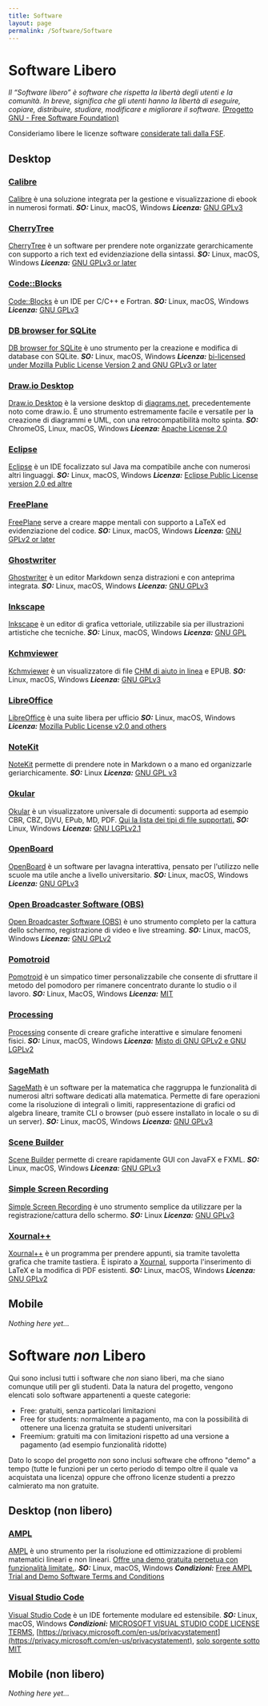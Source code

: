```yaml
---
title: Software
layout: page
permalink: /Software/Software
---
```


# Software Libero

_Il “Software libero” è software che rispetta la libertà degli utenti e la comunità. In breve, significa che gli utenti hanno la libertà di eseguire, copiare, distribuire, studiare, modificare e migliorare il software._ [(Progetto GNU - Free Software Foundation)](https://www.gnu.org/philosophy/free-sw.html)

Consideriamo libere le licenze software [considerate tali dalla FSF](https://www.gnu.org/licenses/license-list.html).

## Desktop

### [Calibre](https://calibre-ebook.com/)

[Calibre](https://calibre-ebook.com/) è una soluzione integrata per la gestione e visualizzazione di ebook in numerosi formati.
___SO:___ Linux, macOS, Windows     ___Licenza:___ [GNU GPLv3](https://manual.calibre-ebook.com/faq.html#how-is-calibre-licensed)

### [CherryTree](https://www.giuspen.com/cherrytree/)

[CherryTree](https://www.giuspen.com/cherrytree/) è un software per prendere note organizzate gerarchicamente con supporto a rich text ed evidenziazione della sintassi.
___SO:___ Linux, macOS, Windows     ___Licenza:___ [GNU GPLv3 or later](https://github.com/giuspen/cherrytree/blob/master/license.txt)

### [Code::Blocks](https://www.codeblocks.org/)

[Code::Blocks](https://www.codeblocks.org/) è un IDE per C/C++ e Fortran.
___SO:___ Linux, macOS, Windows     ___Licenza:___ [GNU GPLv3](https://www.codeblocks.org/license/gpl/)

### [DB browser for SQLite](https://sqlitebrowser.org/)

[DB browser for SQLite](https://sqlitebrowser.org/) è uno strumento per la creazione e modifica di database con SQLite.
___SO:___ Linux, macOS, Windows     ___Licenza:___ [bi-licensed under Mozilla Public License Version 2 and GNU GPLv3 or later](https://github.com/sqlitebrowser/sqlitebrowser/blob/master/LICENSE)

### [Draw.io Desktop](https://github.com/jgraph/drawio-desktop)

[Draw.io Desktop](https://github.com/jgraph/drawio-desktop) è la versione desktop di [diagrams.net](https://www.diagrams.net/), precedentemente noto come draw.io. È uno strumento estremamente facile e versatile per la creazione di diagrammi e UML, con una retrocompatibilità molto spinta.
___SO:___ ChromeOS, Linux, macOS, Windows     ___Licenza:___ [Apache License 2.0](https://github.com/jgraph/drawio-desktop/blob/dev/LICENSE)

### [Eclipse](https://www.eclipse.org/ide/)

[Eclipse](https://www.eclipse.org/ide/) è un IDE focalizzato sul Java ma compatibile anche con numerosi altri linguaggi.
___SO:___ Linux, macOS, Windows     ___Licenza:___ [Eclipse Public License version 2.0 ed altre](https://www.eclipse.org/legal/epl/notice.php)

### [FreePlane](https://www.freeplane.org/wiki/index.php/Home)

[FreePlane](https://www.freeplane.org/wiki/index.php/Home) serve a creare mappe mentali con supporto a LaTeX ed evidenziazione del codice.
___SO:___ Linux, macOS, Windows     ___Licenza:___ [GNU GPLv2 or later](https://www.gnu.org/licenses/old-licenses/gpl-2.0.html)

### [Ghostwriter](https://wereturtle.github.io/ghostwriter/)

[Ghostwriter](https://wereturtle.github.io/ghostwriter/) è un editor Markdown senza distrazioni e con anteprima integrata.
___SO:___ Linux, macOS, Windows     ___Licenza:___ [GNU GPLv3](https://github.com/wereturtle/ghostwriter/blob/master/COPYING)

### [Inkscape](https://inkscape.org/)

[Inkscape](https://inkscape.org/) è un editor di grafica vettoriale, utilizzabile sia per illustrazioni artistiche che tecniche.
___SO:___ Linux, macOS, Windows     ___Licenza:___ [GNU GPL](https://inkscape.org/about/license/)

### [Kchmviewer](https://www.ulduzsoft.com/linux/kchmviewer/)

[Kchmviewer](https://www.ulduzsoft.com/linux/kchmviewer/) è un visualizzatore di file [CHM di aiuto in linea](https://en.wikipedia.org/wiki/Microsoft_Compiled_HTML_Help) e EPUB.
___SO:___ Linux, macOS, Windows     ___Licenza:___ [GNU GPLv3](https://www.gnu.org/licenses/gpl-3.0.html)

### [LibreOffice](https://it.libreoffice.org/)

[LibreOffice](https://it.libreoffice.org/) è una suite libera per ufficio
___SO:___ Linux, macOS, Windows     ___Licenza:___ [Mozilla Public License v2.0 and others](https://www.libreoffice.org/about-us/licenses)

### [NoteKit](https://github.com/blackhole89/notekit)

[NoteKit](https://github.com/blackhole89/notekit) permette di prendere note in Markdown o a mano ed organizzarle geriarchicamente.
___SO:___ Linux     ___Licenza:___ [GNU GPL v3](https://github.com/blackhole89/notekit/blob/master/LICENSE)

### [Okular](https://okular.kde.org/it/)

[Okular](https://okular.kde.org/it/) è un visualizzatore universale di documenti: supporta ad esempio CBR, CBZ, DjVU, EPub, MD, PDF. [Qui la lista dei tipi di file supportati.](https://okular.kde.org/it/formats/)
___SO:___ Linux, Windows     ___Licenza:___ [GNU LGPLv2.1](https://api.kde.org/okular/html/licenses.html)

### [OpenBoard](https://openboard.ch/index.it.html)

[OpenBoard](https://openboard.ch/index.it.html) è un software per lavagna interattiva, pensato per l'utilizzo nelle scuole ma utile anche a livello universitario.
___SO:___ Linux, macOS, Windows     ___Licenza:___ [GNU GPLv3](https://github.com/OpenBoard-org/OpenBoard/blob/master/LICENSE)

### [Open Broadcaster Software (OBS)](https://obsproject.com/)

[Open Broadcaster Software (OBS)](https://obsproject.com/) è uno strumento completo per la cattura dello schermo, registrazione di video e live streaming.
___SO:___ Linux, macOS, Windows     ___Licenza:___ [GNU GPLv2](https://github.com/obsproject/obs-studio/blob/master/COPYING)

### [Pomotroid](https://github.com/Splode/pomotroid)

[Pomotroid](https://github.com/Splode/pomotroid) è un simpatico timer personalizzabile che consente di sfruttare il metodo del pomodoro per rimanere concentrato durante lo studio o il lavoro.
___SO:___ Linux, MacOS, Windows    ___Licenza:___ [MIT](https://github.com/Splode/pomotroid/blob/master/LICENSE)

### [Processing](https://processing.org/)

[Processing](https://processing.org/) consente di creare grafiche interattive e simulare fenomeni fisici.
___SO:___ Linux, macOS, Windows     ___Licenza:___ [Misto di GNU GPLv2 e GNU LGPLv2](https://github.com/processing/processing/blob/master/license.txt)

### [SageMath](https://www.sagemath.org/)

[SageMath](https://www.sagemath.org/) è un software per la matematica che raggruppa le funzionalità di numerosi altri software dedicati alla matematica. Permette di fare operazioni come la risoluzione di integrali o limiti, rappresentazione di grafici od algebra lineare, tramite CLI o browser (può essere installato in locale o su di un server).
___SO:___ Linux, macOS, Windows     ___Licenza:___ [GNU GPLv3](https://github.com/sagemath/sage/blob/develop/COPYING.txt)

### [Scene Builder](https://gluonhq.com/products/scene-builder/)

[Scene Builder](https://gluonhq.com/products/scene-builder/) permette di creare rapidamente GUI con JavaFX e FXML.
___SO:___ Linux, macOS, Windows     ___Licenza:___ [GNU GPLv3](https://gluonhq.com/products/scene-builder/)

### [Simple Screen Recording](https://www.maartenbaert.be/simplescreenrecorder/)

[Simple Screen Recording](https://www.maartenbaert.be/simplescreenrecorder/) è uno strumento semplice da utilizzare per la registrazione/cattura dello schermo.
___SO:___ Linux     ___Licenza:___ [GNU GPLv3](https://www.gnu.org/licenses/gpl-3.0.html)

### [Xournal++](https://xournalpp.github.io/)

[Xournal++](https://xournalpp.github.io/) è un programma per prendere appunti, sia tramite tavoletta grafica che tramite tastiera. È ispirato a [Xournal](http://xournal.sourceforge.net/), supporta l'inserimento di LaTeX e la modifica di PDF esistenti.
___SO:___ Linux, macOS, Windows     ___Licenza:___ [GNU GPLv2](https://github.com/xournalpp/xournalpp/blob/master/LICENSE)

## Mobile

_Nothing here yet..._

# Software _non_ Libero

Qui sono inclusi tutti i software che _non_ siano liberi, ma che siano comunque utili per gli studenti.
Data la natura del progetto, vengono elencati solo software appartenenti a queste categorie:

* Free: gratuiti, senza particolari limitazioni
* Free for students: normalmente a pagamento, ma con la possibilità di ottenere una licenza gratuita se studenti universitari
* Freemium: gratuiti ma con limitazioni rispetto ad una versione a pagamento (ad esempio funzionalità ridotte)

Dato lo scopo del progetto _non_ sono inclusi software che offrono "demo" a tempo (tutte le funzioni per un certo periodo di tempo oltre il quale va acquistata una licenza) oppure che offrono licenze studenti a prezzo calmierato ma non gratuite.

## Desktop (non libero)

### [AMPL](https://ampl.com)

[AMPL](https://ampl.com/products/ampl/ampl-for-students/#Demo) è uno strumento per la risoluzione ed ottimizzazione di problemi matematici lineari e non lineari.
[Offre una demo gratuita perpetua con funzionalità limitate.](https://ampl.com/try-ampl/download-a-free-demo/).
___SO:___ Linux, macOS, Windows     ___Condizioni:___ [Free AMPL Trial and Demo Software Terms and Conditions](https://ampl.com/try-ampl/free-ampl-trial-demo-terms/)

### [Visual Studio Code](https://code.visualstudio.com/)

[Visual Studio Code](https://code.visualstudio.com/) è un IDE fortemente modulare ed estensibile.
___SO:___ Linux, macOS, Windows     ___Condizioni:___ [MICROSOFT VISUAL STUDIO CODE LICENSE TERMS](https://code.visualstudio.com/License/), [https://privacy.microsoft.com/en-us/privacystatement](https://privacy.microsoft.com/en-us/privacystatement), [solo sorgente sotto MIT](https://github.com/microsoft/vscode/blob/main/LICENSE.txt)

## Mobile (non libero)

_Nothing here yet..._
